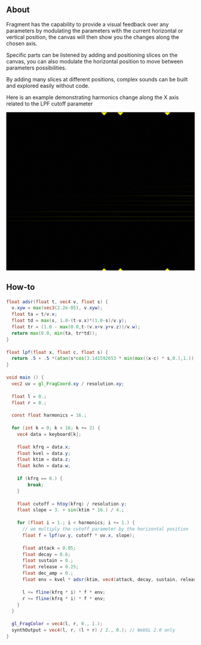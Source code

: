 ## About

Fragment has the capability to provide a visual feedback over any parameters by modulating the parameters with the current horizontal or vertical position, the canvas will then show you the changes along the chosen axis.

Specific parts can be listened by adding and positioning slices on the canvas, you can also modulate the horizontal position to move between parameters possibilities.

By adding many slices at different positions, complex sounds can be built and explored easily without code.

Here is an example demonstrating harmonics change along the X axis related to the LPF cutoff parameter

![Possibilities](images/possibilities.png)

## How-to

```glsl
float adsr(float t, vec4 v, float s) {
  v.xyw = max(vec3(2.2e-05), v.xyw);
  float ta = t/v.x;
  float td = max(s, 1.0-(t-v.x)*(1.0-s)/v.y);
  float tr = (1.0 - max(0.0,t-(v.x+v.y+v.z))/v.w);
  return max(0.0, min(ta, tr*td));
}

float lpf(float x, float c, float s) {
  return .5 + .5 *(atan(s*cos(3.141592653 * min(max((x-c) * s,0.),1.)))/atan(s));
}

void main () {
  vec2 uv = gl_FragCoord.xy / resolution.xy;

  float l = 0.;
  float r = 0.;

  const float harmonics = 16.;

  for (int k = 0; k < 16; k += 2) {
    vec4 data = keyboard[k];

    float kfrq = data.x;
    float kvel = data.y;
    float ktim = data.z;
    float kchn = data.w;

    if (kfrq == 0.) {
     	break; 
    }

    float cutoff = htoy(kfrq) / resolution.y;
    float slope = 3. + sin(ktim * 16.) / 4.;

    for (float i = 1.; i < harmonics; i += 1.) {
      // we multiply the cutoff parameter by the horizontal position
      float f = lpf(uv.y, cutoff * uv.x, slope);

      float attack = 0.05;
      float decay = 0.6;
      float sustain = 0.;
      float release = 0.25;
      float dec_amp = 0.;
      float env = kvel * adsr(ktim, vec4(attack, decay, sustain, release), dec_amp);

      l += fline(kfrq * i) * f * env;
      r += fline(kfrq * i) * f * env;
    }
  }

  gl_FragColor = vec4(l, r, 0., 1.);
  synthOutput = vec4(l, r, (l + r) / 2., 0.); // WebGL 2.0 only
}
```